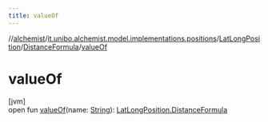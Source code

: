 ```yaml
---
title: valueOf
---
```

//[alchemist](../../../../index.html)/[it.unibo.alchemist.model.implementations.positions](../../index.html)/[LatLongPosition](../index.html)/[DistanceFormula](index.html)/[valueOf](value-of.html)



# valueOf



[jvm]\
open fun [valueOf](value-of.html)(name: [String](https://docs.oracle.com/javase/8/docs/api/java/lang/String.html)): [LatLongPosition.DistanceFormula](index.html)




